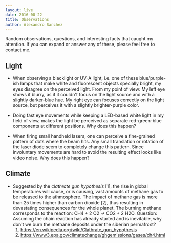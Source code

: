 ```yaml
---
layout: live
date: 2016-08-22
title: Observations
author: Alexandro Sanchez
---
```


Random observations, questions, and interesting facts that caught my attention. If you can expand or answer any of these, please feel free to contact me.

## Light

* When observing a blacklight or UV-A light, i.e. one of these blue/purple-ish lamps that make white and fluorescent objects specially bright, my eyes disagree on the perceived light. From my point of view: My left eye shows it blurry, as if it couldn't focus on the light source and with a slightly darker-blue hue. My right eye can focuses correctly on the light source, but perceives it with a slightly brighter-purple color.

* Doing fast eye movements while keeping a LED-based white light in my field of view, makes the light be perceived as separate red-green-blue components at different positions. Why does this happen?

* When firing small handheld lasers, one can perceive a fine-grained pattern of dots where the beam hits. Any small translation or rotation of the laser diode seem to completely change this pattern. Since involuntary movements are hard to avoid the resulting effect looks like video noise. Why does this happen?


## Climate

* Suggested by the *clathrate gun hypothesis* [1], the rise in global temperatures will cause, or is causing, vast amounts of methane gas to be released to the athmosphere. The impact of methane gas is more than 25 times higher than carbon dioxide [2], thus resulting in devastating consequences for the whole planet. The burning methane corresponds to the reaction: CH4 + 2 O2 -> CO2 + 2 H2O. Question: Assuming the chain reaction has already started and is inevitable, why don't we burn the methane deposits under the siberian permafrost?
    1. https://en.wikipedia.org/wiki/Clathrate_gun_hypothesis
    2. https://www3.epa.gov/climatechange/ghgemissions/gases/ch4.html
